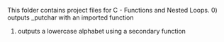This folder contains project files for C - Functions and Nested Loops.
0) outputs _putchar with an imported function
1) outputs a lowercase alphabet using a secondary function
